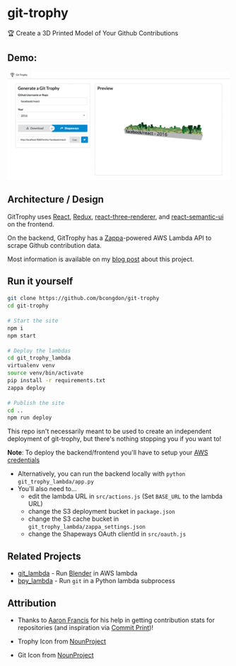 # git-trophy

🏆 Create a 3D Printed Model of Your Github Contributions

## Demo:

[![demo](assets/demo.gif)](https://gittrophy.com)

## Architecture / Design
GitTrophy uses [React](https://facebook.github.io/react/), [Redux](http://redux.js.org/), [react-three-renderer](https://github.com/toxicFork/react-three-renderer), and [react-semantic-ui](http://react.semantic-ui.com/) on the frontend.

On the backend, GitTrophy has a [Zappa](https://github.com/Miserlou/Zappa/)-powered AWS Lambda API to scrape Github contribution data.

Most information is available on my [blog post](http://benjamincongdon.me/blog/2017/08/11/Building-GitTrophy/) about this project.

## Run it yourself

```bash
git clone https://github.com/bcongdon/git-trophy
cd git-trophy

# Start the site
npm i
npm start

# Deploy the lambdas
cd git_trophy_lambda
virtualenv venv
source venv/bin/activate
pip install -r requirements.txt
zappa deploy

# Publish the site
cd ..
npm run deploy
```

This repo isn't necessarily meant to be used to create an independent deployment of git-trophy, but there's nothing stopping you if you want to!

**Note**: To deploy the backend/frontend you'll have to setup your [AWS credentials](https://aws.amazon.com/blogs/security/a-new-and-standardized-way-to-manage-credentials-in-the-aws-sdks/)

* Alternatively, you can run the backend locally with `python git_trophy_lambda/app.py`
* You'll also need to...
    * edit the lambda URL in `src/actions.js` (Set `BASE_URL` to the lambda URL)
    * change the S3 deployment bucket in `package.json`
    * change the S3 cache bucket in `git_trophy_lambda/zappa_settings.json`
    * change the Shapeways OAuth clientId in `src/oauth.js`

## Related Projects
* [git_lambda](https://github.com/bcongdon/git_lambda) - Run [Blender](https://www.blender.org/) in AWS lambda
* [bpy_lambda](https://github.com/bcongdon/bpy_lambda) - Run `git` in a Python lambda subprocess

## Attribution

* Thanks to [Aaron Francis](https://twitter.com/aarondfrancis) for his help in getting contribution stats for repositories (and inspiration via [Commit Print](commitprint.com))!

* Trophy Icon from [NounProject](https://thenounproject.com/search/?q=trophy&i=925612)
* Git Icon from [NounProject](https://thenounproject.com/npbluth/collection/git/?oq=git&cidx=0&i=368567)
